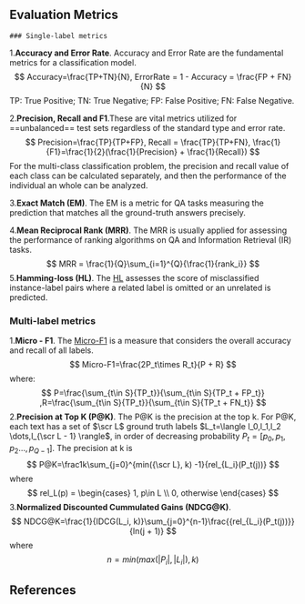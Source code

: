 ## Evaluation Metrics

	### Single-label metrics

1.**Accuracy and Error Rate**. Accuracy and Error Rate are the fundamental metrics for a classification model.
$$
Accuracy=\frac{TP+TN}{N}, ErrorRate = 1 - Accuracy = \frac{FP + FN}{N}
$$
TP: True Positive; TN: True Negative; FP: False Positive; FN: False Negative.

2.**Precision, Recall and F1**.These are vital metrics utilized for ==unbalanced== test sets regardless of the standard type and error rate.
$$
Precision=\frac{TP}{TP+FP}, Recall = \frac{TP}{TP+FN}, \frac{1}{F1}=\frac{1}{2}(\frac{1}{Precision} + \frac{1}{Recall})
$$
For the multi-class classification problem, the precision and recall value of each class can be calculated separately, and then the performance of the individual an whole can be analyzed.

3.**Exact Match (EM)**. The EM is a metric for QA tasks measuring the prediction that matches all the ground-truth answers precisely.

4.**Mean Reciprocal Rank (MRR)**. The MRR is usually applied for assessing the performance of ranking algorithms on QA and Information Retrieval (IR) tasks.
$$
MRR = \frac{1}{Q}\sum_{i=1}^{Q}{\frac{1}{rank_i}}
$$
5.**Hamming-loss (HL)**. The [HL][217] assesses the score of misclassified instance-label pairs where a related label is omitted or an unrelated is predicted.

### Multi-label metrics

1.**Micro - F1**. The [Micro-F1][218] is a measure that considers the overall accuracy and recall of all labels.
$$
Micro-F1=\frac{2P_t\times R_t}{P + R}
$$
where:
$$
P=\frac{\sum_{t\in S}{TP_t}}{\sum_{t\in S}{TP_t + FP_t}} ,R=\frac{\sum_{t\in S}{TP_t}}{\sum_{t\in S}{TP_t + FN_t}}
$$
2.**Precision at Top K (P@K)**. The P@K is the precision at the top k. For P@K, each text has a set of $\scr L$ ground truth labels $L_t=\langle l_0,l_1,l_2 \dots,l_{\scr L - 1} \rangle$, in order of decreasing probability $P_t=[p_0, p_1, p_2 \dots, p_{Q-1}]$. The precision at k is
$$
P@K=\frac1k\sum_{j=0}^{min({\scr L}, k) -1}{rel_{L_i}(P_t(j))}
$$
where
$$
rel_L(p) = \begin{cases}
1, p\in L \\
0, otherwise
\end{cases}
$$
3.**Normalized Discounted Cummulated Gains (NDCG@K)**.
$$
NDCG@K=\frac{1}{IDCG(L_i, k)}\sum_{j=0}^{n-1}\frac{{rel_{L_i}(P_t(j))}}{ln(j + 1)}
$$
where
$$
n=min(max(|P_i|, |L_i|), k)
$$


## References

[ 217 ]: # "Improved boosting algorithms using confidence-rated predictions"
[ 218 ]: # "Introduction to information retrieval"

